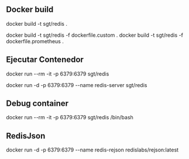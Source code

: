 

## Docker build
docker build -t sgt/redis .

docker build -t sgt/redis -f dockerfile.custom .
docker build -t sgt/redis -f dockerfile.prometheus .

## Ejecutar Contenedor

docker run --rm -it -p 6379:6379 sgt/redis

docker run -d -p 6379:6379 --name redis-server sgt/redis

## Debug container

docker run --rm -it -p 6379:6379 sgt/redis /bin/bash

## RedisJson
docker run -d -p 6379:6379 --name redis-rejson redislabs/rejson:latest